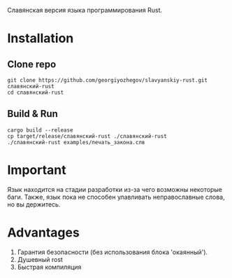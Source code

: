Славянская версия языка программирования Rust.

# Installation

## Clone repo
```
git clone https://github.com/georgiyozhegov/slavyanskiy-rust.git славянский-rust
cd славянский-rust
```

## Build & Run
```
cargo build --release
cp target/release/славянский-rust ./славянский-rust
./славянский-rust examples/печать_закона.слв
```

# Important
Язык находится на стадии разработки из-за чего возможны некоторые баги.
Также, язык пока не способен улавливать неправославные слова, но вы держитесь.

# Advantages
1. Гарантия безопасности (без использования блока 'окаянный').
2. Душевный rost
3. Быстрая компиляция
